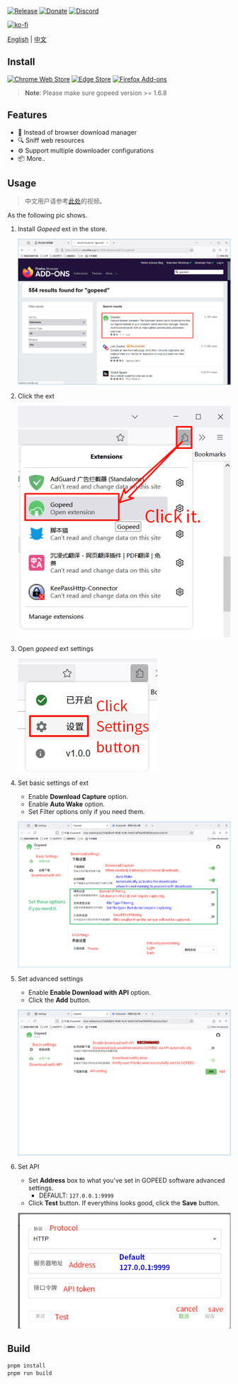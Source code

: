 [![Release](https://img.shields.io/github/release/GopeedLab/browser-extension.svg)](https://github.com/GopeedLab/browser-extension/releases)
[![Donate](https://img.shields.io/badge/%24-donate-ff69b4.svg)](https://docs.gopeed.com/donate.html)
[![Discord](https://img.shields.io/discord/1037992631881449472?label=Discord&logo=discord&style=social)](https://discord.gg/ZUJqJrwCGB)

[![ko-fi](https://ko-fi.com/img/githubbutton_sm.svg)](https://ko-fi.com/R6R6IJGN6)

[English](/README.md) | [中文](/README_zh-CN.md)

## Install

[<img src="/_docs/img/store/chrome-web-store.png" title="Chrome Web Store" alt="Chrome Web Store" width="170" height="48" />](https://chromewebstore.google.com/detail/gopeed/mijpgljlfcapndmchhjffkpckknofcnd) [<img src="/_docs/img/store/microsoft-store.png" title="Edge Store" alt="Edge Store" height="48">](https://microsoftedge.microsoft.com/addons/detail/dkajnckekendchdleoaenoophcobooce) [<img src="/_docs/img/store/firefox-add-ons.png" title="Firefox Add-ons" alt="Firefox Add-ons" width="170" height="48" />](https://addons.mozilla.org/zh-CN/firefox/addon/gopeed-extension)

> **Note**: Please make sure gopeed version >= 1.6.8

## Features

- 🔽 Instead of browser download manager
- 🔍 Sniff web resources
- ⚙️ Support multiple downloader configurations
- 📦 More..

## Usage

> 中文用户请参考[此处](/README_zh-CN.md#教程)的视频。

As the following pic shows.

1. Install _Gopeed_ ext in the store.

    ![en_install_ext](/_docs/img/tutorial/en_install_ext.png)

2. Click the ext

    ![en_click_ext](/_docs/img/tutorial/en_click_ext.png)

3. Open _gopeed_ ext settings

    ![en_click_setting_btn](/_docs/img/tutorial/en_click_setting_btn.png)

4. Set basic settings of ext

    - Enable **Download Capture** option.
    - Enable **Auto Wake** option.
    - Set Filter options only if you need them.

    ![en_basic_settings](/_docs/img/tutorial/en_basic_settings.png)

5. Set advanced settings

    - Enable **Enable Download with API** option.
    - Click the **Add** button.

    ![en_advanced_settings](/_docs/img/tutorial/en_advanced_settings.png)

6. Set API

    - Set **Address** box to what you've set in GOPEED software advanced settings.
        - DEFAULT: `127.0.0.1:9999`
    - Click **Test** button. If everythins looks good, click the **Save** button.

    ![en_set_api](/_docs/img/tutorial/en_set_api.png)

## Build

```bash
pnpm install
pnpm run build
```
